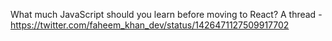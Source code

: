 What much JavaScript should you learn before moving to React? A thread - https://twitter.com/faheem_khan_dev/status/1426471127509917702